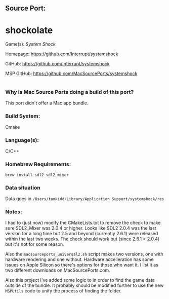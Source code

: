 ## Source Port:
# shockolate

Game(s): *System Shock*

Homepage: https://github.com/Interrupt/systemshock

GitHub: https://github.com/Interrupt/systemshock

MSP GitHub: https://github.com/MacSourcePorts/systemshock

#
### Why is Mac Source Ports doing a build of this port?
This port didn't offer a Mac app bundle.

### Build System: 
Cmake

### Language(s):
C/C++

### Homebrew Requirements:

```
brew install sdl2 sdl2_mixer
```
### Data situation
Data goes in `/Users/tomkidd/Library/Application Support/systemshock/res`

### Notes:
I had to (just now) modify the CMakeLists.txt to remove the check to make sure SDL2_Mixer was 2.0.4 or higher. Looks like SDL2 2.0.4 was the last version for a long time but 2.5 and beyond (currently 2.6.1) were released within the last two weeks. The check should work but (since 2.6.1 > 2.0.4) but it's not for some reason. 

Also the `macsourceports_universal2.sh` script makes two versions, one with hardware rendering and one without. Hardware accelleration has some issues on Apple Silicon so there's options for those who want it. I list it as two different downloads on MacSourcePorts.com.

Also this project I've added some logic to in order to find the game data outside of the bundle. It probably should be modified further to use the new `MSPUtils` code to unify the process of finding the folder. 